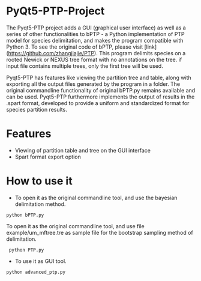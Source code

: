# PyQt5-PTP-Project
The Pyqt5-PTP project adds a GUI (graphical user interface) as well as a series of other functionalities to bPTP - a Python implementation of PTP model for species delimitation, and makes the program compatible with Python 3. To see the original code of bPTP, please visit [link] (https://github.com/zhangjiajie/PTP).
This program delimits species on a rooted Newick or NEXUS tree format with no annotations on the tree. if input file contains multiple trees, only the first tree will be used.

Pyqt5-PTP has features like viewing the partition tree and table, along with exporting all the output files generated by the program in a folder. The original commandline functionality of original bPTP.py remains available and can be used.
Pyqt5-PTP furthermore implements the output of results in the .spart format, developed to provide a uniform and standardized format for species partition results.


# Features

* Viewing of partition table and tree on the GUI interface
* Spart format export option


# How to use it

* To open it as the original commandline tool, and use the bayesian delimitation method.  

```
python bPTP.py
```
To open it as the original commandline tool, and use file example/um_mftree.tre as sample file for the bootstrap sampling method of delimitation.
```
 python PTP.py

 ```

* To use it as GUI tool.

```
python advanced_ptp.py

```
